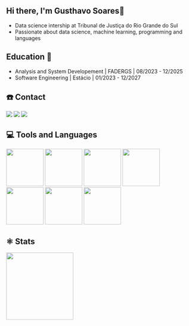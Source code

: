 ## Hi there, I'm Gusthavo Soares👋
- Data science intership at Tribunal de Justiça do Rio Grande do Sul
- Passionate about data science, machine learning, programming and languages

## Education 🏫
- Analysis and System Developement | FADERGS | 08/2023 - 12/2025
- Software Engineering | Estácio | 01/2023 - 12/2027



##  ☎️ Contact
<div>
  <a href="https://www.youtube.com/channel/UCe9Xp8A2wH2cfCZwjW_eUWA" target="_blank"><img loading="lazy" src="https://img.shields.io/badge/YouTube-FF0000?style=for-the-badge&logo=youtube&logoColor=white" target="_blank"></a>
  <a href = "mailto:gusthavorsoares@gmail.com"><img loading="lazy" src="https://img.shields.io/badge/Gmail-D14836?style=for-the-badge&logo=gmail&logoColor=white" target="_blank"></a>
  <a href="https://www.linkedin.com/in/gusthavosoares/" target="_blank"><img loading="lazy" src="https://img.shields.io/badge/-LinkedIn-%230077B5?style=for-the-badge&logo=linkedin&logoColor=white" target="_blank"></a>   
</div>

## 💻 Tools and Languages
<div>          
  <img loading="lazy" src="https://cdn.jsdelivr.net/gh/devicons/devicon@latest/icons/amazonwebservices/amazonwebservices-original-wordmark.svg" width="100" height="100"/>
  <img loading="lazy" src="https://cdn.jsdelivr.net/gh/devicons/devicon@latest/icons/sqldeveloper/sqldeveloper-plain.svg" width="100" height="100" />
  <img loading="lazy" src="https://cdn.jsdelivr.net/gh/devicons/devicon@latest/icons/mysql/mysql-original.svg" width="100" height="100" />
  <img loading="lazy" src="https://cdn.jsdelivr.net/gh/devicons/devicon@latest/icons/python/python-plain.svg" width="100" height="100" />
  <img  loading="lazy" src="https://cdn.jsdelivr.net/gh/devicons/devicon@latest/icons/mongodb/mongodb-plain-wordmark.svg" width="100" height="100" />
  <img loading="lazy" src="https://cdn.jsdelivr.net/gh/devicons/devicon@latest/icons/git/git-original.svg" width="100" height="100" /> 
  <img loading="lazy" src="https://cdn.jsdelivr.net/gh/devicons/devicon@latest/icons/php/php-original.svg" width="100" height="100"/>
</div>

## ⚛️ Stats
<div>
<a href="https://github.com/GusthavoSoares">
<img loading="lazy" height="180em" src="https://github-readme-stats.vercel.app/api/top-langs/?username=GusthavoSoares&layout=compact&langs_count=7&theme=dracula"/>
</div>
  
